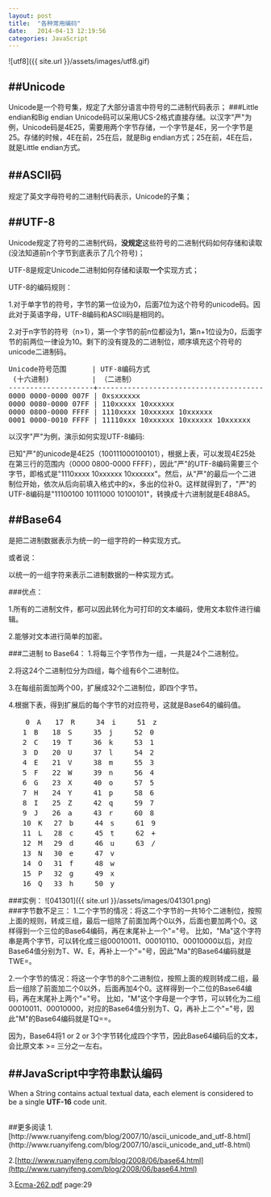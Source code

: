 ```yaml
---
layout: post
title:  "各种常用编码"
date:   2014-04-13 12:19:56
categories: JavaScript
---
```

![utf8]({{ site.url }}/assets/images/utf8.gif)	

##Unicode 
---
Unicode是一个符号集，规定了大部分语言中符号的二进制代码表示；
###Little endian和Big endian
Unicode码可以采用UCS-2格式直接存储。以汉字"严"为例，Unicode码是4E25，需要用两个字节存储，一个字节是4E，另一个字节是25。存储的时候，4E在前，25在后，就是Big endian方式；25在前，4E在后，就是Little endian方式。

##ASCII码
---
规定了英文字母符号的二进制代码表示，Unicode的子集；

##UTF-8
---
Unicode规定了符号的二进制代码，**没规定**这些符号的二进制代码如何存储和读取(没法知道前n个字节到底表示了几个符号)；

UTF-8是规定Unicode二进制如何存储和读取**一个**实现方式；

UTF-8的编码规则：

1.对于单字节的符号，字节的第一位设为0，后面7位为这个符号的unicode码。因此对于英语字母，UTF-8编码和ASCII码是相同的。

2.对于n字节的符号（n>1），第一个字节的前n位都设为1，第n+1位设为0，后面字节的前两位一律设为10。剩下的没有提及的二进制位，顺序填充这个符号的unicode二进制码。
<pre>
Unicode符号范围      | UTF-8编码方式
 (十六进制)          | （二进制）
--------------------+---------------------------------------------
0000 0000-0000 007F | 0xsxxxxxx
0000 0080-0000 07FF | 110xxxxx 10xxxxxx
0000 0800-0000 FFFF | 1110xxxx 10xxxxxx 10xxxxxx
0001 0000-0010 FFFF | 11110xxx 10xxxxxx 10xxxxxx 10xxxxxx
</pre>

以汉字"严"为例，演示如何实现UTF-8编码:

已知"严"的unicode是4E25（100111000100101），根据上表，可以发现4E25处在第三行的范围内（0000 0800-0000 FFFF），因此"严"的UTF-8编码需要三个字节，即格式是"1110xxxx 10xxxxxx 10xxxxxx"。然后，从"严"的最后一个二进制位开始，依次从后向前填入格式中的x，多出的位补0。这样就得到了，"严"的UTF-8编码是"11100100 10111000 10100101"，转换成十六进制就是E4B8A5。

##Base64
---
是把二进制数据表示为统一的一组字符的一种实现方式。

或者说：

以统一的一组字符来表示二进制数据的一种实现方式。

###优点：

1.所有的二进制文件，都可以因此转化为可打印的文本编码，使用文本软件进行编辑。

2.能够对文本进行简单的加密。

###二进制 to Base64：
1.将每三个字节作为一组，一共是24个二进制位。

2.将这24个二进制位分为四组，每个组有6个二进制位。

3.在每组前面加两个00，扩展成32个二进制位，即四个字节。

4.根据下表，得到扩展后的每个字节的对应符号，这就是Base64的编码值。
<pre>
    0　A　　17　R　　　34　i　　　51　z
　　1　B　　18　S　　　35　j　　　52　0
　　2　C　　19　T　　　36　k　　　53　1
　　3　D　　20　U　　　37　l　　　54　2
　　4　E　　21　V　　　38　m　　　55　3
　　5　F　　22　W　　　39　n　　　56　4
　　6　G　　23　X　　　40　o　　　57　5
　　7　H　　24　Y　　　41　p　　　58　6
　　8　I　　25　Z　　　42　q　　　59　7
　　9　J　　26　a　　　43　r　　　60　8
　　10　K　 27　b　　　44　s　　　61　9
　　11　L　 28　c　　　45　t　　　62　+
　　12　M　 29　d　　　46　u　　　63　/
　　13　N　 30　e　　　47　v
　　14　O　 31　f　　　48　w　　　
　　15　P　 32　g　　　49　x
　　16　Q　 33　h　　　50　y
</pre>
###实例：
![041301]({{ site.url }}/assets/images/041301.png)	
###字节数不足三：
1.二个字节的情况：将这二个字节的一共16个二进制位，按照上面的规则，转成三组，最后一组除了前面加两个0以外，后面也要加两个0。这样得到一个三位的Base64编码，再在末尾补上一个"="号。
比如，"Ma"这个字符串是两个字节，可以转化成三组00010011、00010110、00010000以后，对应Base64值分别为T、W、E，再补上一个"="号，因此"Ma"的Base64编码就是TWE=。

2.一个字节的情况：将这一个字节的8个二进制位，按照上面的规则转成二组，最后一组除了前面加二个0以外，后面再加4个0。这样得到一个二位的Base64编码，再在末尾补上两个"="号。
比如，"M"这个字母是一个字节，可以转化为二组00010011、00010000，对应的Base64值分别为T、Q，再补上二个"="号，因此"M"的Base64编码就是TQ==。

因为，Base64将1 or 2 or 3个字节转化成四个字节，因此Base64编码后的文本，会比原文本 >= 三分之一左右。

##JavaScript中字符串默认编码
---
When a String contains actual textual data, each element is considered to be a single **UTF-16** code unit. 



<br/>
##更多阅读
1.[http://www.ruanyifeng.com/blog/2007/10/ascii_unicode_and_utf-8.html](http://www.ruanyifeng.com/blog/2007/10/ascii_unicode_and_utf-8.html)

2.[http://www.ruanyifeng.com/blog/2008/06/base64.html](http://www.ruanyifeng.com/blog/2008/06/base64.html)

3.[Ecma-262.pdf](http://www.ecma-international.org/publications/files/ECMA-ST/Ecma-262.pdf) page:29
